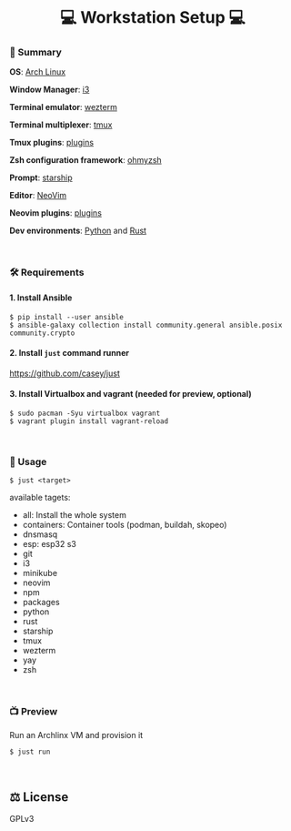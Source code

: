 <div align="center">
    <h1> 💻  Workstation Setup 💻 </h1>
</div>

### 📜 Summary

**OS**: [Arch Linux](https://wiki.archlinux.org/title/Arch_Linux)

**Window Manager**: [i3](https://github.com/i3/i3)

**Terminal emulator**: [wezterm](https://github.com/wez/wezterm)

**Terminal multiplexer**: [tmux](https://github.com/tmux/tmux)

**Tmux plugins**: [plugins](https://github.com/pythops/workstation/blob/master/roles/configure/files/config/tmux/tmux.conf#L60)

**Zsh configuration framework**: [ohmyzsh](https://github.com/ohmyzsh/ohmyzsh)

**Prompt**: [starship](https://github.com/starship/starship)

**Editor**: [NeoVim](https://github.com/neovim/neovim)

**Neovim plugins**: [plugins](https://github.com/pythops/workstation/blob/master/roles/configure/files/config/nvim/plugins.vim)

**Dev environments**: [Python]() and [Rust]()

<br>

### 🛠️ Requirements

#### 1. Install Ansible

```
$ pip install --user ansible
$ ansible-galaxy collection install community.general ansible.posix community.crypto
```

#### 2. Install `just` command runner

https://github.com/casey/just

#### 3. Install Virtualbox and vagrant (needed for preview, optional)

```
$ sudo pacman -Syu virtualbox vagrant
$ vagrant plugin install vagrant-reload
```

<br>

### 🔬 Usage

```
$ just <target>
```

available tagets:

- all: Install the whole system
- containers: Container tools (podman, buildah, skopeo)
- dnsmasq
- esp: esp32 s3
- git
- i3
- minikube
- neovim
- npm
- packages
- python
- rust
- starship
- tmux
- wezterm
- yay
- zsh

<br>

### 📺 Preview

Run an Archlinx VM and provision it

```
$ just run
```

<br>

## ⚖️ License

GPLv3
